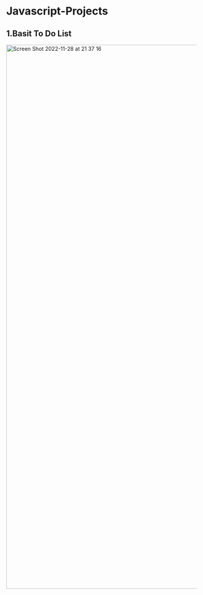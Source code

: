 # Javascript-Projects
## 1.Basit To Do List 
<img width="1438" alt="Screen Shot 2022-11-28 at 21 37 16" src="https://user-images.githubusercontent.com/71133148/204354631-009cca98-3637-4017-86e2-b75bbd7fe20b.png">
